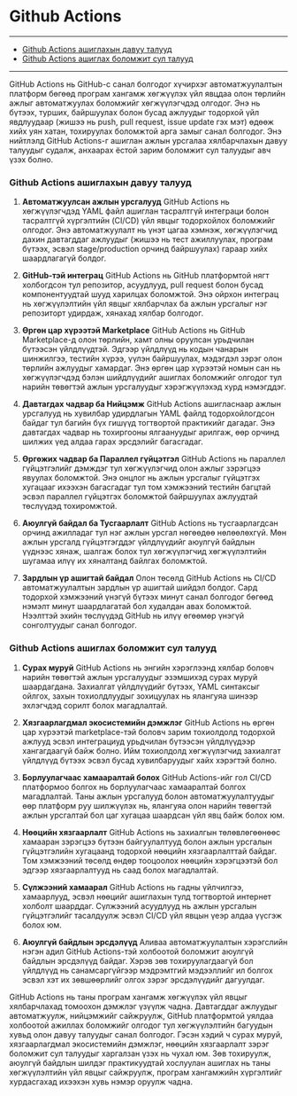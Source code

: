 # Github Actions

---
- [Github Actions ашиглахын давуу талууд](#github-actions-ашиглахын-даву-талууд)
- [Github Actions ашиглах боломжит сул талууд](#github-actions-ашиглах-боломжит-сул-талууд)
---

GitHub Actions нь GitHub-с санал болгодог хүчирхэг автоматжуулалтын платформ бөгөөд програм хангамж хөгжүүлэх үйл явцдаа олон төрлийн ажлыг автоматжуулах боломжийг хөгжүүлэгчдэд олгодог. Энэ нь бүтээх, турших, байршуулах болон бусад ажлуудыг тодорхой үйл явдлуудаар (жишээ нь push, pull request, issue update гэх мэт) өдөөж хийх уян хатан, тохируулах боломжтой арга замыг санал болгодог. Энэ нийтлэлд GitHub Actions-г ашиглан ажлын урсгалаа хялбарчлахын давуу талуудыг судалж, анхаарах ёстой зарим боломжит сул талуудыг авч үзэх болно.

### Github Actions ашиглахын давуу талууд
1. **Автоматжуулсан ажлын урсгалууд**
GitHub Actions нь хөгжүүлэгчдэд YAML файл ашиглан тасралтгүй интеграци болон тасралтгүй хүргэлтийн (CI/CD) үйл явцыг тодорхойлох боломжийг олгодог. Энэ автоматжуулалт нь үнэт цагаа хэмнэж, хөгжүүлэгчид дахин давтагддаг ажлуудыг (жишээ нь тест ажиллуулах, програм бүтээх, эсвэл stage/production орчинд байршуулах) гараар хийх шаардлагагүй болдог.

2. **GitHub-тэй интеграц**
GitHub Actions нь GitHub платформтой нягт холбогдсон тул репозитор, асуудлууд, pull request болон бусад компонентуудтай шууд харилцах боломжтой. Энэ ойрхон интеграц нь хөгжүүлэлтийн үйл явцыг хялбарчлах ба ажлын урсгалыг нэг репозиторт удирдаж, хянахад хялбар болгодог.

3. **Өргөн цар хүрээтэй Marketplace**
GitHub Actions нь GitHub Marketplace-д олон төрлийн, хамт олны оруулсан урьдчилан бүтээсэн үйлдлүүдтэй. Эдгээр үйлдлүүд нь кодын чанарын шинжилгээ, тестийн хүрээ, үүлэн байршуулах, мэдэгдэл зэрэг олон төрлийн ажлуудыг хамардаг. Энэ өргөн цар хүрээтэй номын сан нь хөгжүүлэгчдэд бэлэн шийдлүүдийг ашиглах боломжийг олгодог тул нарийн төвөгтэй ажлын урсгалуудыг хэрэгжүүлэхэд хурд нэмэгддэг.

4. **Давтагдах чадвар ба Нийцэмж**
GitHub Actions ашигласнаар ажлын урсгалууд нь хувилбар удирдлагын YAML файлд тодорхойлогдсон байдаг тул багийн бүх гишүүд тогтвортой практикийг дагадаг. Энэ давтагдах чадвар нь тохиргооны ялгаануудыг арилгаж, өөр орчинд шилжих үед алдаа гарах эрсдэлийг багасгадаг.

5. **Өргөжих чадвар ба Параллел гүйцэтгэл**
GitHub Actions нь параллел гүйцэтгэлийг дэмждэг тул хөгжүүлэгчид олон ажлыг зэрэгцээ явуулах боломжтой. Энэ онцлог нь ажлын урсгалыг гүйцэтгэх хугацааг ихээхэн багасгадаг тул том хэмжээний тестийн багцтай эсвэл параллел гүйцэтгэх боломжтой байршуулах ажлуудтай төслүүдэд тохиромжтой.

6. **Аюулгүй байдал ба Тусгаарлалт**
GitHub Actions нь тусгаарлагдсан орчинд ажилладаг тул нэг ажлын урсгал нөгөөдөө нөлөөлөхгүй. Мөн ажлын урсгалд гүйцэтгэгддэг үйлдлүүдийг аюулгүй байдлын үүднээс хянаж, шалгаж болох тул хөгжүүлэгчид хөгжүүлэлтийн шугамаа илүү их хяналтанд байлгах боломжтой.

7. **Зардлын үр ашигтай байдал**
Олон төсөлд GitHub Actions нь CI/CD автоматжуулалтын зардлын үр ашигтай шийдэл болдог. Сард тодорхой хэмжээний үнэгүй бүтээх минут санал болгодог бөгөөд нэмэлт минут шаардлагатай бол худалдан авах боломжтой. Нээлттэй эхийн төслүүдэд GitHub нь илүү өгөөмөр үнэгүй сонголтуудыг санал болгодог.

### Github Actions ашиглах боломжит сул талууд
1. **Сурах муруй**
GitHub Actions нь энгийн хэрэглээнд хялбар боловч нарийн төвөгтэй ажлын урсгалуудыг эзэмшихэд сурах муруй шаардагдана. Захиалгат үйлдлүүдийг бүтээх, YAML синтаксыг ойлгох, захын тохиолдлуудыг зохицуулах нь ялангуяа шинээр эхлэгчдэд сорилт болох магадлалтай.

2. **Хязгаарлагдмал экосистемийн дэмжлэг**
GitHub Actions нь өргөн цар хүрээтэй marketplace-тэй боловч зарим тохиолдолд тодорхой ажлууд эсвэл интеграциуд урьдчилан бүтээсэн үйлдлүүдээр хангагдаагүй байж болно. Ийм тохиолдолд хөгжүүлэгчид захиалгат үйлдлүүд бүтээх эсвэл бусад хувилбаруудыг хайх хэрэгтэй болно.

3. **Борлуулагчаас хамааралтай болох**
GitHub Actions-ийг гол CI/CD платформоо болгох нь борлуулагчаас хамааралтай болгох магадлалтай. Таны ажлын урсгалууд болон автоматжуулалтуудыг өөр платформ руу шилжүүлэх нь, ялангуяа олон нарийн төвөгтэй ажлын урсгалтай бол цаг хугацаа шаардсан үйл явц байж болох юм.

4. **Нөөцийн хязгаарлалт**
GitHub Actions нь захиалгын төлөвлөгөөнөөс хамааран зэрэгцээ бүтээн байгуулалтууд болон ажлын урсгалын гүйцэтгэлийн хугацаанд тодорхой нөөцийн хязгаарлалттай байдаг. Том хэмжээний төсөлд өндөр тооцоолох нөөцийн хэрэгцээтэй бол эдгээр хязгаарлалтууд нь саад болох магадлалтай.

5. **Сүлжээний хамаарал**
GitHub Actions нь гадны үйлчилгээ, хамаарлууд, эсвэл нөөцийг ашиглахын тулд тогтвортой интернет холболт шаарддаг. Сүлжээний асуудлууд нь ажлын урсгалын гүйцэтгэлийг тасалдуулж эсвэл CI/CD үйл явцын үеэр алдаа үүсгэж болох юм.

6. **Аюулгүй байдлын эрсдэлүүд**
Аливаа автоматжуулалтын хэрэгслийн нэгэн адил GitHub Actions-тэй холбоотой боломжит аюулгүй байдлын эрсдэлүүд байдаг. Хэрэв зөв тохируулагдаагүй бол үйлдлүүд нь санамсаргүйгээр мэдрэмтгий мэдээллийг ил болгох эсвэл хэт их зөвшөөрлийг олгох зэрэг эрсдэлүүдийг дагуулдаг.

GitHub Actions нь таны програм хангамж хөгжүүлэх үйл явцыг хялбарчлахад томоохон дэмжлэг үзүүлж чадна. Давтагддаг ажлуудыг автоматжуулж, нийцэмжийг сайжруулж, GitHub платформтой уялдаа холбоотой ажиллах боломжийг олгодог тул хөгжүүлэлтийн багуудын хувьд олон давуу талуудыг санал болгодог. Гэсэн хэдий ч сурах муруй, хязгаарлагдмал экосистемийн дэмжлэг, нөөцийн хязгаарлалт зэрэг боломжит сул талуудыг харгалзан үзэх нь чухал юм. Зөв тохируулж, аюулгүй байдлын шилдэг практикуудтай хослуулан ашиглах нь таны хөгжүүлэлтийн үйл явцыг сайжруулж, програм хангамжийн хүргэлтийг хурдасгахад ихээхэн хувь нэмэр оруулж чадна.